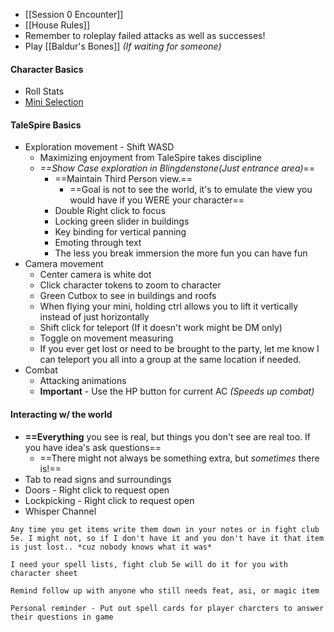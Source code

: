 - [[Session 0 Encounter]]
- [[House Rules]]
- Remember to roleplay failed attacks as well as successes!
- Play [[Baldur's Bones]] *(If waiting for someone)*
#### Character Basics
- Roll Stats
- [Mini Selection](https://www.heroforge.com/)
#### TaleSpire Basics 
- Exploration movement - Shift WASD
	- Maximizing enjoyment from TaleSpire takes discipline
	- *==Show Case exploration in Blingdenstone(Just entrance area)*==
		- ==Maintain Third Person view.==
			- ==Goal is not to see the world, it's to emulate the view you would have if you WERE your character==
		- Double Right click to focus
		- Locking green slider in buildings
		- Key binding for vertical panning
		- Emoting through text
		- The less you break immersion the more fun you can have fun
- Camera movement
	- Center camera is white dot 
	- Click character tokens to zoom to character
	- Green Cutbox to see in buildings and roofs
	- When flying your mini, holding ctrl allows you to lift it vertically instead of just horizontally
	- Shift click for teleport (If it doesn't work might be DM only)
	- Toggle on movement measuring
	- If you ever get lost or need to be brought to the party, let me know I can teleport you all into a group at the same location if needed.
- Combat 
	- Attacking animations
	- **Important** - Use the HP button for current AC *(Speeds up combat)*
#### Interacting w/ the world
- **==Everything** you see is real, but things you don't see are real too. If you have idea's ask questions==
	- ==There might not always be something extra, but *sometimes* there is!==
- Tab to read signs and surroundings
- Doors - Right click to request open
- Lockpicking - Right click to request open
- Whisper Channel

```ad-hint
Any time you get items write them down in your notes or in fight club 5e. I might not, so if I don't have it and you don't have it that item is just lost.. *cuz nobody knows what it was*

I need your spell lists, fight club 5e will do it for you with character sheet

Remind follow up with anyone who still needs feat, asi, or magic item
```

```ad-tip
Personal reminder - Put out spell cards for player charcters to answer their questions in game
```
